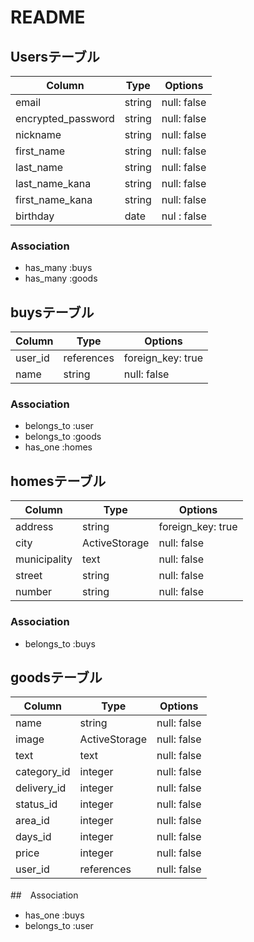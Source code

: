 # README

## Usersテーブル

| Column             | Type       | Options                        |
| ------------------ | ---------- | ------------------------------ |
| email              | string     | null: false                    |
| encrypted_password | string     | null: false                    |
| nickname           | string     | null: false                    |
| first_name         | string     | null: false                    |
| last_name          | string     | null: false                    |
| last_name_kana     | string     | null: false                    |
| first_name_kana    | string     | null: false                    |
| birthday           | date       | nul : false                    |

### Association
- has_many :buys
- has_many :goods


## buysテーブル

| Column    | Type       | Options                        |
| --------- | ---------- | ------------------------------ |
| user_id   | references | foreign_key: true              |
| name      | string     | null: false                    |

### Association
- belongs_to :user
- belongs_to :goods
- has_one :homes


## homesテーブル

| Column        | Type          | Options                        |
| ------------- | ------------- | ------------------------------ |
| address       | string        | foreign_key: true              |
| city          | ActiveStorage | null: false                    |
| municipality  | text          | null: false                    |
| street        | string        | null: false                    |
| number        | string        | null: false                    |


### Association
- belongs_to :buys



## goodsテーブル

| Column       | Type              | Options                        |
| ------------ | ----------------- | ------------------------------ |
| name         | string            | null: false                    |
| image        | ActiveStorage     | null: false                    |
| text         | text              | null: false                    |
| category_id  | integer           | null: false                    |
| delivery_id  | integer           | null: false                    |
| status_id    | integer           | null: false                    |
| area_id      | integer           | null: false                    |
| days_id      | integer           | null: false                    |
| price        | integer           | null: false                    |
| user_id      | references        | null: false                    |

##　Association
- has_one :buys
- belongs_to :user
